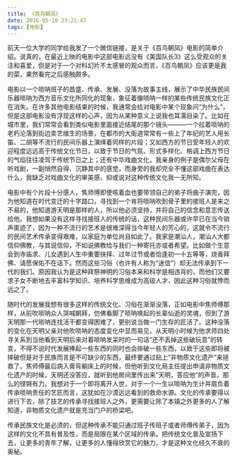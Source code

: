 ```yaml
---
title: 《百鸟朝凤》
date: 2016-05-18 23:21:47
tags: [电影]
---
```

前天一位大学的同学给我发了一个微信链接，是关于《百鸟朝凤》电影的简单介绍。说真的，在最近上映的电影中这部电影远没有《美国队长3》这么受观众的关注和喜爱，但是对于一个对科幻片不太感冒的观众而言，《百鸟朝凤》应该更是我的菜，果然看完之后感触颇多。

电影以一个唢呐班子的昌盛、传承、发展、没落为故事主线，展示了中华民族民间乐器唢呐为西方音乐文化所同化的现象，象征着像唢呐一样的某些传统民族文化正在消失。在许多其他电影结束的时候，我通常会给对电影中某个现象问“为什么”，但是这部电影没有浮现这样的心声，因为从某种意义上说我也耳濡目染了。比如在城市里，我们常常会看到类似电影里面接近结尾的那个镜头———一个拉着唢呐的老朽沦落到街边卖艺维生的场景，在都市的大街道常常有一些上了年纪的艺人用长笛、二胡等不流行的民间乐器上演绎着同样的片段；又如西方的节日受年轻人的欢迎程度远远高于传统文化节日，以致于节日的气氛、形式多样化、格调上西方节日的气焰往往凌驾于传统节日之上；还有中华戏曲文化，我亲身的例子是偶尔父母在听戏剧，一副悄然自得、沉静其中的感觉，而身旁的我却完全不懂这部戏曲在表达什么，我缺乏对戏曲文化的审美感，抑或说对这种传统文化我一无所知。

电影中有个片段十分感人，焦师傅即使咳着血也要带领自己的弟子将曲子演完，因为他知道在时代变迁的十字路口，寻找到一个肯将唢呐吹到骨子里的接班人是来之不易的，他知道游天明是那样的人，所以他必须坚持，并将自己的信念和意志传送给他。我想如果没有这样寻找接班人的传统的话，这种民间乐器或许早已在当今销声匿迹了，因为一种不流行的艺术是很难深得当今年轻人的芳心的，这就令不流行的民间艺术传承变得艰难，以家庭为单位尚且如此了。我家是潮汕人，潮汕人大都信仰佛教，与其说信仰，不如说佛教给与我们一种寄托亦或者希望。比如做个生意会到寺庙求、儿女遇到人生中重要抉择、过年过节或者恰逢初一十五等等，烧香拜佛、请愿保佑不在话下。然而这些习俗（也许有人称为“迷信”）却无法传承到下一代的我们。原因我认为是这种拜祭神明的习俗本来和科学是相违背的，而他们又要求子女不断地去丰富科学知识、培养科学思维成为高级人才，因此这种习俗就悖而远之了。

随时代的发展我想有很多这样的传统文化、习俗在渐渐没落，正如电影中焦师傅那样，从前吹唢呐众人哭喊朝拜，仿佛看脚了唢呐唤起的长辈仙逝的灵魂，但到了游天明那一代唢呐连找活干都变得困难了，更别说当做一门生存的匠活了。这种没落的变化在天明父亲对他吹唢呐的态度变化中显而易见，从天明小时候为他求师四处寻关系到当他看到天明后来对着唢呐发呆时的一句话“还不丢掉这些破玩意”的转变，不得不说时代发展捧起一些东西的同时也会摔破一些东西，以致于这些即将被摔破但是对于民族而言是不可缺少的东西，最终要通过贴上“非物质文化遗产”来拯救了。焦师傅最后病入膏肓躺床上的时候，但他听到文化局主任提出申请非物质文化遗产的时候，天明还没答应，就听到他房间里传出来“天明，答应他”的声音，那么的铿锵有力。我想对于一个即将离开人世，对于一个一生以唢呐为生计并肩负着传承唢呐责任的艺匠而言，这犹如在沙漠远远看到的救命水源。文化的传承要得以进行下去，除了技艺的传承寻找接班人之外，更需要让除了本镇之外更多的人了解知道，非物质文化遗产就是充当门户的桥梁吧。

传承民族文化是必须的，但这种传承不能只通过班子传班子或者师傅传弟子，因为这样的文化不具有普及性，而是局限在某个区域的传承。把传统文化普及宣扬下去，让更多的青年了解，让更多的人懂得欣赏它的魅力，才是这种文化经久不衰的奥秘。


